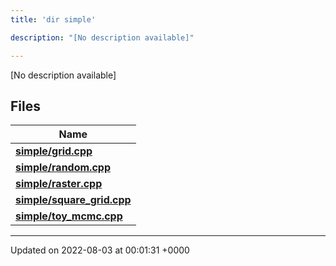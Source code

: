 ```yaml
---
title: 'dir simple'

description: "[No description available]"

---
```







[No description available]

## Files

| Name           |
| -------------- |
| **[simple/grid.cpp](/documentation/code/main/files/grid_8cpp/#file-grid.cpp)**  |
| **[simple/random.cpp](/documentation/code/main/files/random_8cpp/#file-random.cpp)**  |
| **[simple/raster.cpp](/documentation/code/main/files/raster_8cpp/#file-raster.cpp)**  |
| **[simple/square_grid.cpp](/documentation/code/main/files/square__grid_8cpp/#file-square-grid.cpp)**  |
| **[simple/toy_mcmc.cpp](/documentation/code/main/files/toy__mcmc_8cpp/#file-toy-mcmc.cpp)**  |






-------------------------------

Updated on 2022-08-03 at 00:01:31 +0000
